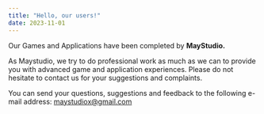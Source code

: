 ```yaml
---
title: "Hello, our users!"
date: 2023-11-01
---
```


Our Games and Applications have been completed by <strong>MayStudio.</strong>

As Maystudio, we try to do professional work as much as we can to provide you with advanced game and application experiences. Please do not hesitate to contact us for your suggestions and complaints.

You can send your questions, suggestions and feedback to the following e-mail address: maystudiox@gmail.com
